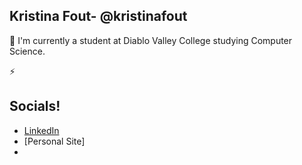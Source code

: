 ## Kristina Fout- @kristinafout
📓 I'm currently a student at Diablo Valley College studying Computer Science.

⚡️


## Socials!
* [LinkedIn](https://www.linkedin.com/in/kristina-f-66b0a8227/)
* [Personal Site]
* [Email]: krisfout@gmail.com

